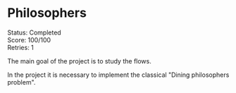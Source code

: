 # Philosophers
Status: Completed </br>
Score: 100/100 </br>
Retries: 1

The main goal of the project is to study the flows. </br>

In the project it is necessary to implement the classical "Dining philosophers problem".
